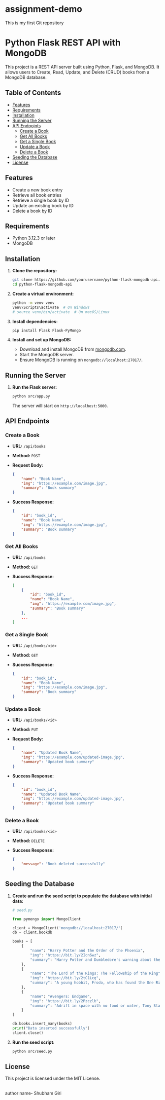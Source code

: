 # assignment-demo
This is my first Git repository
<br>
# Python Flask REST API with MongoDB

This project is a REST API server built using Python, Flask, and MongoDB. It allows users to Create, Read, Update, and Delete (CRUD) books from a MongoDB database.

## Table of Contents

- [Features](#features)
- [Requirements](#requirements)
- [Installation](#installation)
- [Running the Server](#running-the-server)
- [API Endpoints](#api-endpoints)
  - [Create a Book](#create-a-book)
  - [Get All Books](#get-all-books)
  - [Get a Single Book](#get-a-single-book)
  - [Update a Book](#update-a-book)
  - [Delete a Book](#delete-a-book)
- [Seeding the Database](#seeding-the-database)
- [License](#license)

## Features

- Create a new book entry
- Retrieve all book entries
- Retrieve a single book by ID
- Update an existing book by ID
- Delete a book by ID

## Requirements

- Python 3.12.3 or later
- MongoDB

## Installation

1. **Clone the repository:**

    ```bash
    git clone https://github.com/yourusername/python-flask-mongodb-api.git
    cd python-flask-mongodb-api
    ```

2. **Create a virtual environment:**

    ```bash
    python -m venv venv
    venv\Scripts\activate  # On Windows
    # source venv/bin/activate  # On macOS/Linux
    ```

3. **Install dependencies:**

    ```bash
    pip install Flask Flask-PyMongo
    ```

4. **Install and set up MongoDB:**

    - Download and install MongoDB from [mongodb.com](https://www.mongodb.com/try/download/community).
    - Start the MongoDB server.
    - Ensure MongoDB is running on `mongodb://localhost:27017/`.

## Running the Server

1. **Run the Flask server:**

    ```bash
    python src/app.py
    ```

    The server will start on `http://localhost:5000`.

## API Endpoints

### Create a Book

- **URL:** `/api/books`
- **Method:** `POST`
- **Request Body:**

    ```json
    {
        "name": "Book Name",
        "img": "https://example.com/image.jpg",
        "summary": "Book summary"
    }
    ```

- **Success Response:**

    ```json
    {
        "id": "book_id",
        "name": "Book Name",
        "img": "https://example.com/image.jpg",
        "summary": "Book summary"
    }
    ```

### Get All Books

- **URL:** `/api/books`
- **Method:** `GET`
- **Success Response:**

    ```json
    [
        {
            "id": "book_id",
            "name": "Book Name",
            "img": "https://example.com/image.jpg",
            "summary": "Book summary"
        },
        ...
    ]
    ```

### Get a Single Book

- **URL:** `/api/books/<id>`
- **Method:** `GET`
- **Success Response:**

    ```json
    {
        "id": "book_id",
        "name": "Book Name",
        "img": "https://example.com/image.jpg",
        "summary": "Book summary"
    }
    ```

### Update a Book

- **URL:** `/api/books/<id>`
- **Method:** `PUT`
- **Request Body:**

    ```json
    {
        "name": "Updated Book Name",
        "img": "https://example.com/updated-image.jpg",
        "summary": "Updated book summary"
    }
    ```

- **Success Response:**

    ```json
    {
        "id": "book_id",
        "name": "Updated Book Name",
        "img": "https://example.com/updated-image.jpg",
        "summary": "Updated book summary"
    }
    ```

### Delete a Book

- **URL:** `/api/books/<id>`
- **Method:** `DELETE`
- **Success Response:**

    ```json
    {
        "message": "Book deleted successfully"
    }
    ```

## Seeding the Database

1. **Create and run the seed script to populate the database with initial data:**

    ```python
    # seed.py

    from pymongo import MongoClient

    client = MongoClient('mongodb://localhost:27017/')
    db = client.bookdb

    books = [
        {
            "name": "Harry Potter and the Order of the Phoenix",
            "img": "https://bit.ly/2IcnSwz",
            "summary": "Harry Potter and Dumbledore's warning about the return of Lord Voldemort is not heeded by the wizard authorities who, in turn, look to undermine Dumbledore's authority at Hogwarts and discredit Harry."
        },
        {
            "name": "The Lord of the Rings: The Fellowship of the Ring",
            "img": "https://bit.ly/2tC1Lcg",
            "summary": "A young hobbit, Frodo, who has found the One Ring that belongs to the Dark Lord Sauron, begins his journey with eight companions to Mount Doom, the only place where it can be destroyed."
        },
        {
            "name": "Avengers: Endgame",
            "img": "https://bit.ly/2Pzczlb",
            "summary": "Adrift in space with no food or water, Tony Stark sends a message to Pepper Potts as his oxygen supply starts to dwindle. Meanwhile, the remaining Avengers -- Thor, Black Widow, Captain America, and Bruce Banner -- must figure out a way to bring back their vanquished allies for an epic showdown with Thanos -- the evil demigod who decimated the planet and the universe."
        }
    ]

    db.books.insert_many(books)
    print("Data inserted successfully")
    client.close()
    ```

2. **Run the seed script:**

    ```bash
    python src/seed.py
    ```

## License

This project is licensed under the MIT License.

<br>
author name- Shubham Giri 
